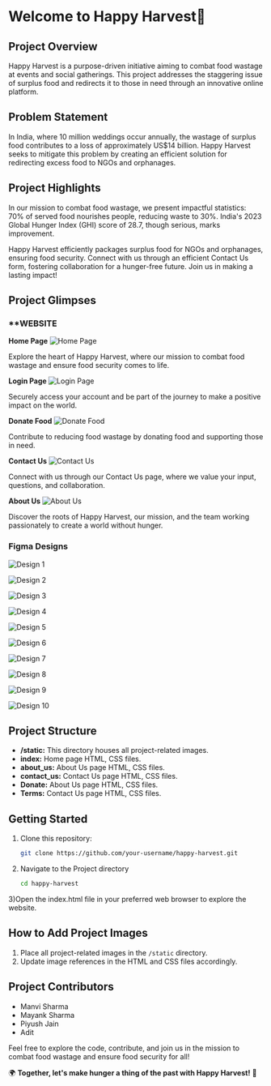 # Welcome to Happy Harvest🌾

## Project Overview

Happy Harvest is a purpose-driven initiative aiming to combat food wastage at events and social gatherings. This project addresses the staggering issue of surplus food and redirects it to those in need through an innovative online platform.

## Problem Statement

In India, where 10 million weddings occur annually, the wastage of surplus food contributes to a loss of approximately US$14 billion. Happy Harvest seeks to mitigate this problem by creating an efficient solution for redirecting excess food to NGOs and orphanages.

## Project Highlights

In our mission to combat food wastage, we present impactful statistics: 70% of served food nourishes people, reducing waste to 30%. India's 2023 Global Hunger Index (GHI) score of 28.7, though serious, marks improvement.

Happy Harvest efficiently packages surplus food for NGOs and orphanages, ensuring food security. Connect with us through an efficient Contact Us form, fostering collaboration for a hunger-free future. Join us in making a lasting impact!

  ## Project Glimpses

### **WEBSITE

 **Home Page**
![Home Page](https://github.com/Manvi1718/C0DES0UL-lih-/assets/122265219/27ead780-4df3-4df1-8cba-99b7372def82)

Explore the heart of Happy Harvest, where our mission to combat food wastage and ensure food security comes to life.

 **Login Page**
![Login Page](https://github.com/Manvi1718/C0DES0UL-lih-/assets/122265219/526e0c85-bcc8-44f5-b905-066aa09a4aa4)

Securely access your account and be part of the journey to make a positive impact on the world.

 **Donate Food**
![Donate Food](https://github.com/Manvi1718/C0DES0UL-lih-/assets/122265219/3db77be7-d8bb-41fc-a256-ea4f259b091b)

Contribute to reducing food wastage by donating food and supporting those in need.

 **Contact Us**
![Contact Us](https://github.com/Manvi1718/C0DES0UL-lih-/assets/122265219/e3d6c927-11ab-4bc6-88d1-a028c87c4d8a)

Connect with us through our Contact Us page, where we value your input, questions, and collaboration.

 **About Us**
![About Us](https://github.com/Manvi1718/C0DES0UL-lih-/assets/122265219/d1ca1645-d304-484c-a25c-5e4bb3fd3870)

Discover the roots of Happy Harvest, our mission, and the team working passionately to create a world without hunger.

### **Figma Designs**

![Design 1](https://github.com/Manvi1718/C0DES0UL-lih-/assets/122265219/86468844-6fd1-41b9-96e2-e4982c83ad3c)

![Design 2](https://github.com/Manvi1718/C0DES0UL-lih-/assets/122265219/2ee92e98-1e3f-43c8-a48f-7a3043898f9f)

![Design 3](https://github.com/Manvi1718/C0DES0UL-lih-/assets/122265219/7f14acba-b246-42a0-aea4-e68f19523c79)

![Design 4](https://github.com/Manvi1718/C0DES0UL-lih-/assets/122265219/06e383b8-7a88-4baf-960d-11cec754b021)

![Design 5](https://github.com/Manvi1718/C0DES0UL-lih-/assets/122265219/45016c46-a727-4431-9d23-04a483049bbc)

![Design 6](https://github.com/Manvi1718/C0DES0UL-lih-/assets/122265219/183968f3-0283-423f-aa56-0beaa653cd51)

![Design 7](https://github.com/Manvi1718/C0DES0UL-lih-/assets/122265219/5ccfb32b-9a39-4377-80be-7b1330b18f59)

![Design 8](https://github.com/Manvi1718/C0DES0UL-lih-/assets/122265219/e491311f-7d27-49ac-862b-7868ee39b2cb)

![Design 9](https://github.com/Manvi1718/C0DES0UL-lih-/assets/122265219/ea538521-a5d5-4f1f-9b06-d9c675288e79)

![Design 10](https://github.com/Manvi1718/C0DES0UL-lih-/assets/122265219/5dd8f241-b202-469e-bbb0-52f5ccce9000)



## Project Structure

- **/static:** This directory houses all project-related images.
- **index:** Home page HTML, CSS files.
- **about_us:** About Us page HTML, CSS files.
- **contact_us:** Contact Us page HTML, CSS files.
- **Donate:** About Us page HTML, CSS files.
- **Terms:** Contact Us page HTML, CSS files.

## Getting Started

1. Clone this repository:

   ```bash
   git clone https://github.com/your-username/happy-harvest.git

2) Navigate to the Project directory

    ```bash
    cd happy-harvest
3)Open the index.html file in your preferred web browser to explore the website.

## How to Add Project Images

1. Place all project-related images in the `/static` directory.
2. Update image references in the HTML and CSS files accordingly.

## Project Contributors

- Manvi Sharma
- Mayank Sharma 
- Piyush Jain
- Adit


Feel free to explore the code, contribute, and join us in the mission to combat food wastage and ensure food security for all!

🌍 **Together, let's make hunger a thing of the past with Happy Harvest!** 🌟
